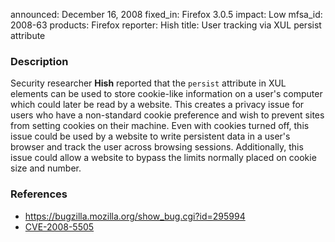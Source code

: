 announced: December 16, 2008
fixed_in: Firefox 3.0.5
impact: Low
mfsa_id: 2008-63
products: Firefox
reporter: Hish
title: User tracking via XUL persist attribute

<h3>Description</h3>

<p>Security researcher <strong>Hish</strong> reported that
the <code>persist</code> attribute in XUL elements can be used to
store cookie-like information on a user's computer which could later
be read by a website.  This creates a privacy issue for users who have
a non-standard cookie preference and wish to prevent sites from
setting cookies on their machine.  Even with cookies turned off, this
issue could be used by a website to write persistent data in a user's
browser and track the user across browsing sessions.  Additionally,
this issue could allow a website to bypass the limits normally placed
on cookie size and number.</p>

<h3>References</h3>

<ul>
  <li><a href="https://bugzilla.mozilla.org/show_bug.cgi?id=295994">https://bugzilla.mozilla.org/show_bug.cgi?id=295994</a></li>
  <li><a class="ex-ref" href="http://cve.mitre.org/cgi-bin/cvename.cgi?name=CVE-2008-5505">CVE-2008-5505</a></li>
</ul>



